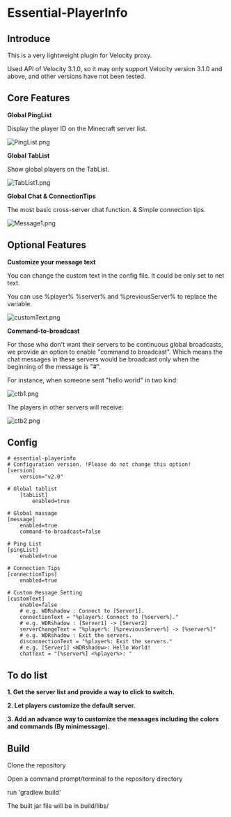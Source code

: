 # Essential-PlayerInfo

## Introduce

This is a very lightweight plugin for Velocity proxy.

Used API of Velocity 3.1.0, so it may only support Velocity version 3.1.0 and above, and other versions have not been tested.

## Core Features

**Global PingList**

Display the player ID on the Minecraft server list.

![PingList.png][1]

**Global TabList**

Show global players on the TabList.

![TabList1.png][2]

**Global Chat & ConnectionTips**

The most basic cross-server chat function. & Simple connection tips.

![Message1.png][3]

## Optional Features

**Customize your message text**

You can change the custom text in the config file. It could be only set to net text.

You can use %player% %server% and %previousServer% to replace the variable.

![customText.png][4]

**Command-to-broadcast**

For those who don't want their servers to be continuous global broadcasts, we provide an option to enable "command to
broadcast". Which means the chat messages in these servers would be broadcast only when the beginning of the message
is "#".

For instance, when someone sent "hello world" in two kind:

![ctb1.png][5]

The players in other servers will receive:

![ctb2.png][6]

## Config

    # essential-playerinfo
    # Configuration version. !Please do not change this option!
    [version]
        version="v2.0"

    # Global tablist
        [tabList]
            enabled=true

    # Global massage
    [message]
        enabled=true
        command-to-broadcast=false

    # Ping List
    [pingList]
        enabled=true

    # Connection Tips
    [connectionTips]
        enabled=true

    # Custom Message Setting
    [customText]
        enable=false
        # e.g. WDRshadow : Connect to [Server1].
        connectionText = "%player%: Connect to [%server%]."
        # e.g. WDRshadow : [Server1] -> [Server2]
        serverChangeText = "%player%: [%previousServer%] -> [%server%]"
        # e.g. WDRshadow : Exit the servers.
        disconnectionText = "%player%: Exit the servers."
        # e.g. [Server1] <WDRshadow>: Hello World!
        chatText = "[%server%] <%player%>: "

## To do list

**1. Get the server list and provide a way to click to switch.**

**2. Let players customize the default server.**

**3. Add an advance way to customize the messages including the colors and commands (By minimessage).**

## Build

Clone the repository

Open a command prompt/terminal to the repository directory

run 'gradlew build'

The built jar file will be in build/libs/

[1]: https://cdn.ussjackdaw.com/image/PingList.png

[2]: https://cdn.ussjackdaw.com/image/TabList1.png

[3]: https://cdn.ussjackdaw.com/image/Message1.png

[4]: https://cdn.ussjackdaw.com/image/customText.png

[5]: https://cdn.ussjackdaw.com/image/ctb1.png

[6]: https://cdn.ussjackdaw.com/image/ctb2.png
